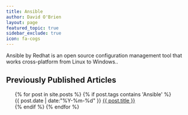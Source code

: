 ```yaml
---
title: Ansible
author: David O'Brien
layout: page
featured_topic: true
sidebar_exclude: true
icon: fa-cogs
---
```

Ansible by Redhat is an open source configuration management tool that works cross-platform from Linux to Windows..

## Previously Published Articles

<ul class="this" style="list-style-type:none">
{% for post in site.posts %}
{% if post.tags contains 'Ansible' %}<li>{{ post.date | date:"%Y-%m-%d" }} <a href="{{ post.url }}">{{ post.title }}</a></li>{% endif %}
{% endfor %}
</ul>